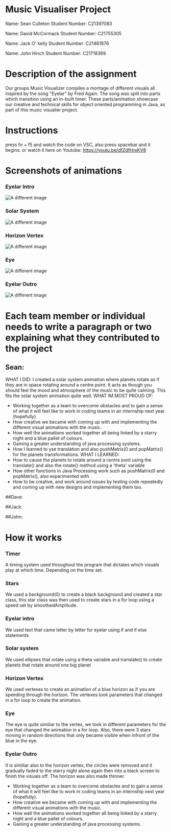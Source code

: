 # Music Visualiser Project

Name: Sean Culleton
Student Number: C21397083

Name: David McCormack
Student Number: C21755305

Name: Jack O' kelly
Student Number: C21461876

Name: John Hinch
Student Number: C21718369

# Description of the assignment
Our groups Music Visualizer compiles a montage of different visuals all inspired by the song "Eyelar" by Fred Again. The song was split into parts which transition using an in-built timer. These parts/animation showcase our creative and technical skills for object oriented programming in Java, as part of this music visualier project.

# Instructions
press fn + f5 and watch the code on VSC, also press spacebar and it begins.
or watch it here on Youtube: https://youtu.be/dfZdfHreKV8

# Screenshots of animations
### Eyelar Intro
![A different image](https://oopassignment.files.wordpress.com/2023/05/eyelar-1.jpeg?w=1024)

### Solar System
![A different image](https://oopassignment.files.wordpress.com/2023/05/solar.jpeg?w=1024)

### Horizon Vertex
![A different image](https://oopassignment.files.wordpress.com/2023/05/vertex.jpeg?w=1024)

### Eye
![A different image](https://oopassignment.files.wordpress.com/2023/05/eye.jpeg?w=1024)

### Eyelar Outro
![A different image](https://oopassignment.files.wordpress.com/2023/05/outro.jpeg?w=1024)

# Each team member or individual needs to write a paragraph or two explaining what they contributed to the project
## Sean:
WHAT I DID:
I created a solar system animation where planets rotate as if they are in space rotating around a centre point. It acts as though you should feel the mood and atmosphere of the music to be quite calming. This fits the solar system animation quite well.
WHAT IM MOST PROUD OF:
- Working together as a team to overcome obstacles and to gain a sense of what it will feel like to work in coding teams in an internship next year (hopefully).
- How creative we became with coming up with and implementing the different visual animations with the music.
- How well the animations worked together all being linked by a starry night and a blue pallet of colours.
- Gaining a greater understanding of java processing systems.
- How I learned to yse translation and also pushMatrix(0 and popMatrix() for the planets transformations.
WHAT I LEARNED:
- How to cause the planets to rotate around a centre pont using the translate() and also the rotate() method using a 'theta' variable 
- How other functions in Java Processing work such as pushMatrix(0 and popMatrix(), also experimented with 
- How to be creative, and work around issues by testing code repeatedly and coming up with new designs and implementing them too.

##Dave:

##Jack:

##John:


# How it works
### Timer
A timing system used throughout the program that dictates which visuals play at which time. Depending on the time set.

### Stars
We used a background(0) to create a black background and created a star class, this star class was then used to create stars in a for loop using a speed set by smoothedAmplitude.

### Eyelar intro
We used text that came letter by letter for eyelar using if and if else statements

### Solar system
We used ellipses that rotate using a theta variable and translate() to create planets that rotate around one big planet

### Horizon Vertex
We used vertexes to create an animation of a blue horizon as if you are speeding through the horizon. The vertexes took parameters that changed in a for loop to create the animation.

### Eye
The eye is quite similiar to the vertex, we took in different parameters for the eye that changed the animation in a for loop. Also, there were 3 stars moving in random directions that only became visible when infront of the blue in the eye.

### Eyelar Outro
It is similiar also to the horizon vertex, the circles were removed and it gradually faded to the starry night alone again then into a black screen to finish the visuals off. The horizon was also made thinner.

- Working together as a team to overcome obstacles and to gain a sense of what it will feel like to work in coding teams in an internship next year (hopefully).
- How creative we became with coming up with and implementing the different visual animations with the music.
- How well the animations worked together all being linked by a starry night and a blue pallet of colours.
- Gaining a greater understanding of java processing systems.
